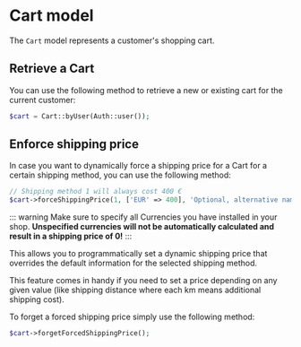 # Cart model



The `Cart` model represents a customer's shopping cart.

## Retrieve a Cart 

You can use the following method to retrieve a new or existing
cart for the current customer:

```php
$cart = Cart::byUser(Auth::user());
```

## Enforce shipping price

In case you want to dynamically force a shipping price
for a Cart for a certain shipping method, you can use the following method:

```php
// Shipping method 1 will always cost 400 €
$cart->forceShippingPrice(1, ['EUR' => 400], 'Optional, alternative name');
```   

::: warning
Make sure to specify all Currencies you have installed in your shop.
**Unspecified currencies will not be automatically calculated and result
in a shipping price of 0!**
:::

This allows you to programmatically set a dynamic shipping price
that overrides the default information for the selected
shipping method.

This feature comes in handy if you need to set a price depending
on any given value (like shipping distance where each km means additional shipping cost).

To forget a forced shipping price simply use the following method:

```php
$cart->forgetForcedShippingPrice();
```
